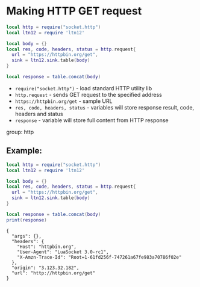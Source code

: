 # Making HTTP GET request

```lua
local http = require("socket.http")
local ltn12 = require 'ltn12'

local body = {}
local res, code, headers, status = http.request{
  url = "https://httpbin.org/get",
  sink = ltn12.sink.table(body)
}

local response = table.concat(body)
```

- `require("socket.http")` - load standard HTTP utility lib
- `http.request` - sends GET request to the specified address
- `https://httpbin.org/get` - sample URL
- `res, code, headers, status` - variables will store response result, code, headers and status
- `response` - variable will store full content from HTTP response

group: http

## Example: 
```lua
local http = require("socket.http")
local ltn12 = require 'ltn12'

local body = {}
local res, code, headers, status = http.request{
  url = "https://httpbin.org/get",
  sink = ltn12.sink.table(body)
}

local response = table.concat(body)
print(response)
```
```
{
  "args": {}, 
  "headers": {
    "Host": "httpbin.org", 
    "User-Agent": "LuaSocket 3.0-rc1", 
    "X-Amzn-Trace-Id": "Root=1-61fd256f-747261a67fe983a70786f02e"
  }, 
  "origin": "3.123.32.182", 
  "url": "http://httpbin.org/get"
}


```

